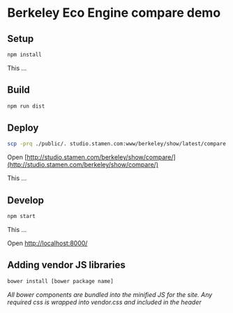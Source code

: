 # Berkeley Eco Engine compare demo

## Setup

```bash
npm install
```

This ...

## Build

```bash
npm run dist
```

## Deploy

```bash
scp -prq ./public/. studio.stamen.com:www/berkeley/show/latest/compare
```

Open [http://studio.stamen.com/berkeley/show/compare/](http://studio.stamen.com/berkeley/show/compare/)

This ...

## Develop

```bash
npm start
```

This ...

Open [http://localhost:8000/](http://localhost:8000/)

## Adding vendor JS libraries
```bash
bower install [bower package name]
```
_All bower components are bundled into the minified JS for the site. Any required css is wrapped into vendor.css and included in the header_
